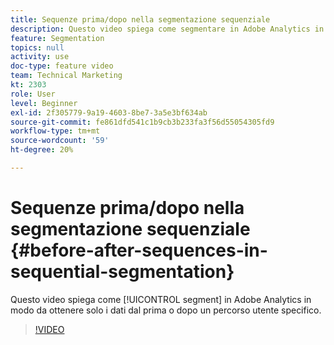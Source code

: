 ```yaml
---
title: Sequenze prima/dopo nella segmentazione sequenziale
description: Questo video spiega come segmentare in Adobe Analytics in modo da ottenere solo i dati dal prima o dopo un percorso utente specifico.
feature: Segmentation
topics: null
activity: use
doc-type: feature video
team: Technical Marketing
kt: 2303
role: User
level: Beginner
exl-id: 2f305779-9a19-4603-8be7-3a5e3bf634ab
source-git-commit: fe861dfd541c1b9cb3b233fa3f56d55054305fd9
workflow-type: tm+mt
source-wordcount: '59'
ht-degree: 20%

---
```


# Sequenze prima/dopo nella segmentazione sequenziale {#before-after-sequences-in-sequential-segmentation}

Questo video spiega come [!UICONTROL segment] in Adobe Analytics in modo da ottenere solo i dati dal prima o dopo un percorso utente specifico.

>[!VIDEO](https://video.tv.adobe.com/v/25400/?quality=12)

